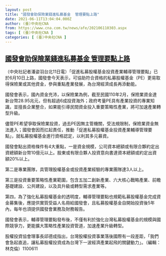 ```yaml
---
layout: post
title: "國發會助保險業錢進私募基金  管理要點上路"
date: 2021-06-11T13:04:04.000Z
author: (臺)中央社CNA
from: https://www.cna.com.tw/news/afe/202106110303.aspx
tags: [ (臺)中央社CNA ]
categories: [ (臺)中央社CNA ]
---
```

<!--1623416644000-->
[國發會助保險業錢進私募基金  管理要點上路](https://www.cna.com.tw/news/afe/202106110303.aspx)
------

<div>
<div></div><div class="paragraph"><p>（中央社記者潘姿羽台北11日電）「促進私募股權基金投資產業輔導管理要點」已於6月10日上路，國發會今天表示，可協助符合資格的私募股權基金（PE）更易取得保險業或其他資金，參與重點產業發展，為台灣經濟成長再添動能。</p><p>國發會表示，國內資金充沛，以保險業為例，截至民國110年2月，保險業資金達新台幣28.95兆元，但有超過6成投資海外；政府考量PE具有產業投資的專業知識，並擅長企業整合，如果能引導民間資金投入重要策略性產業，將可加速產業轉型升級。</p><p>儘管PE希望爭取保險業投資，過去PE因無主管機關，受法規限制，保險業資金無法進入；國發會因而扛起責任，推動「促進私募股權基金投資產業輔導管理要點」，就私募股權基金進行資格認定，以利其多元募資。</p><p>國發會點出資格條件有4大重點，一是資金規模，公司資本總額或有限合夥約定出資總額新台幣10億元以上。股東或有限合夥人投資意向書達資本總額或約定出資額20%以上。</p><p>第二是專業團隊，具管理股權基金或投資產業經驗的專業團隊達3人以上。</p><p>第三是投資重要策略性產業範圍，包含五加二創新產業、六大核心戰略產業、前瞻基礎建設、公共建設，以及具升級或轉型需求產業等。</p><p>第四，為了強化私募股權基金的透明度，輔導管理要點也規範私募股權基金完成資金募集後，應提供實質受益人名冊給國發會，且私募股權基金自開始投資後5年內，每年也須提供國發會業務及財務報告。</p><p>國發會表示，輔導管理要點發布後，不僅有利於強化台灣私募股權基金的規模與國際競爭力，更能擴大策略性產業投資管道，加速產業升級轉型。</p><p>股權投資協會理事長邱德成指出，台灣股權投資事業落後國際有一段差距，「我們會急起直追，讓私募股權投資成為台灣下一波經濟產業起飛的關鍵動力」。（編輯：林克倫）1100611</p></div>
</div>
